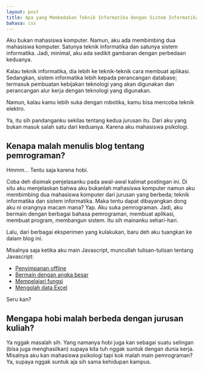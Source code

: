```yaml
---
layout: post
title: Apa yang Membedakan Teknik Informatika dengan Sistem Informatika
bahasa: css
---
```


Aku bukan mahasiswa komputer. Namun, aku ada membimbing dua mahasiswa komputer. Satunya teknik informatika dan satunya sistem informatika. Jadi, minimal, aku ada sedikit gambaran dengan perbedaan keduanya.

Kalau teknik informatika, dia lebih ke teknik-teknik cara membuat aplikasi. Sedangkan, sistem informatika lebih kepada perancangan database; termasuk pembuatan kebijakan teknologi yang akan digunakan dan perancangan alur kerja dengan teknologi yang digunakan.

Namun, kalau kamu lebih suka dengan robotika, kamu bisa mencoba teknik elektro.

Ya, itu sih pandanganku sekilas tentang kedua jurusan itu. Dari aku yang bukan masuk salah satu dari keduanya. Karena aku mahasiswa psikologi.

## Kenapa malah menulis blog tentang pemrograman?

Hmmm... Tentu saja karena hobi. 

Coba deh disimak penjelasanku pada awal-awal kalimat postingan ini. Di situ aku menjelaskan bahwa aku bukanlah mahasiswa komputer namun aku membimbing dua mahasiswa komputer dari jurusan yang berbeda; teknik informatika dan sistem informatika. Maka tentu dapat dibayangkan dong aku ni orangnya macam mana? Yap. Aku suka pemrograman. Jadi, aku bermain dengan berbagai bahasa pemrograman, membuat aplikasi, membuat program, membangun sistem. Itu sih mainanku sehari-hari.

Lalu, dari berbagai eksperimen yang kulakukan, baru deh aku tuangkan ke dalam blog ini.

Misalnya saja ketika aku main Javascript, muncullah tulisan-tulisan tentang Javascript:

- [Penyimpanan offline](berbagai-macam-penyimpanan-offline-dengan-javascript-0126.html)
- [Bermain dengan angka besar](mencari-nilai-1000-faktorial-dengan-javascript-0124.html)
- [Mempelajari fungsi](mengenal-fungsi-di-javascript-0124.html)
- [Mengolah data Excel](mengolah-data-dari-excel-dengan-javascript-0122.html)

Seru kan?

## Mengapa hobi malah berbeda dengan jurusan kuliah?

Ya nggak masalah sih. Yang namanya hobi juga kan sebagai suatu selingan (bisa juga menghasilkan) supaya kita tuh nggak suntuk dengan dunia kerja. Misalnya aku kan mahasiswa psikologi tapi kok malah main pemrograman? Ya, supaya nggak suntuk aja sih sama kehidupan kampus.